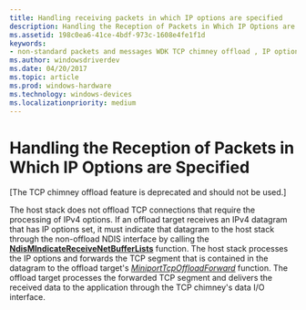 ```yaml
---
title: Handling receiving packets in which IP options are specified
description: Handling the Reception of Packets in Which IP Options are Specified
ms.assetid: 198c0ea6-41ce-4bdf-973c-1608e4fe1f1d
keywords:
- non-standard packets and messages WDK TCP chimney offload , IP options specified
ms.author: windowsdriverdev
ms.date: 04/20/2017
ms.topic: article
ms.prod: windows-hardware
ms.technology: windows-devices
ms.localizationpriority: medium
---
```


# Handling the Reception of Packets in Which IP Options are Specified


\[The TCP chimney offload feature is deprecated and should not be used.\]

The host stack does not offload TCP connections that require the processing of IPv4 options. If an offload target receives an IPv4 datagram that has IP options set, it must indicate that datagram to the host stack through the non-offload NDIS interface by calling the [**NdisMIndicateReceiveNetBufferLists**](https://msdn.microsoft.com/library/windows/hardware/ff563598) function. The host stack processes the IP options and forwards the TCP segment that is contained in the datagram to the offload target's [*MiniportTcpOffloadForward*](https://msdn.microsoft.com/library/windows/hardware/ff559458) function. The offload target processes the forwarded TCP segment and delivers the received data to the application through the TCP chimney's data I/O interface.

 

 





